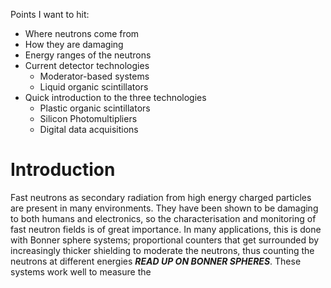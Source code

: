 Points I want to hit:
- Where neutrons come from
- How they are damaging
- Energy ranges of the neutrons
- Current detector technologies
	- Moderator-based systems
	- Liquid organic scintillators
- Quick introduction to the three technologies
	- Plastic organic scintillators
	- Silicon Photomultipliers
	- Digital data acquisitions

# Introduction

Fast neutrons as secondary radiation from high energy charged particles are present in many environments. They have been shown to be damaging to both humans and electronics, so the characterisation and monitoring of fast neutron fields is of great importance. In many applications, this is done with Bonner sphere systems; proportional counters that get surrounded by increasingly thicker shielding to moderate the neutrons, thus counting the neutrons at different energies ***READ UP ON BONNER SPHERES***. These systems work well to measure the 